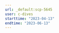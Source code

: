```yaml
---
url: _default:scp-5645
user: c-dives
starttime: "2023-04-13"
endtime: "2023-06-13"
---
```

<reserve />
